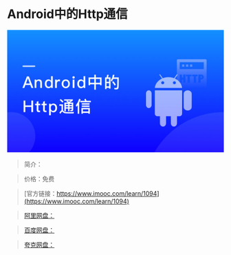 # Android中的Http通信

![img](../../assets/5fe443090001e78b05400304.jpg)

> 简介：

> 价格：免费

> [官方链接：https://www.imooc.com/learn/1094](https://www.imooc.com/learn/1094)

> [阿里网盘：]()

> [百度网盘：]()

> [夸克网盘：]()
